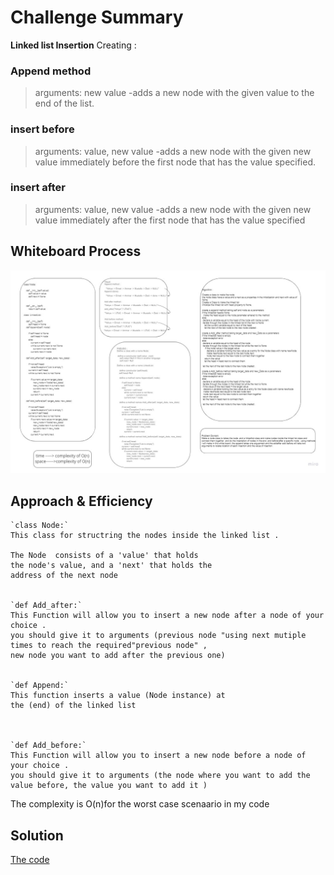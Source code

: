 # Challenge Summary
 **Linked list Insertion**
 Creating :
### Append method 
>arguments: new value
-adds a new node with the given value to the end of the list.
### insert before
>arguments: value, new value
-adds a new node with the given new value immediately before the first node that has the value       specified.
### insert after
>arguments: value, new value
-adds a new node with the given new value immediately after the first node that has the value specified

## Whiteboard Process
![Whiteboard](./WB.jpg)

## Approach & Efficiency
    `class Node:`
    This class for structring the nodes inside the linked list .

    The Node  consists of a 'value' that holds 
    the node's value, and a 'next' that holds the 
    address of the next node

        
    `def Add_after:`
    This Function will allow you to insert a new node after a node of your choice .
    you should give it to arguments (previous node "using next mutiple times to reach the required"previous node" , 
    new node you want to add after the previous one)
    

    `def Append:`
    This function inserts a value (Node instance) at 
    the (end) of the linked list
    


    `def Add_before:`
    This Function will allow you to insert a new node before a node of your choice .
    you should give it to arguments (the node where you want to add the value before, the value you want to add it )

The complexity is O(n)for the worst case scenaario in my code
           

## Solution
[The code](/linked_list_insertions.py)
